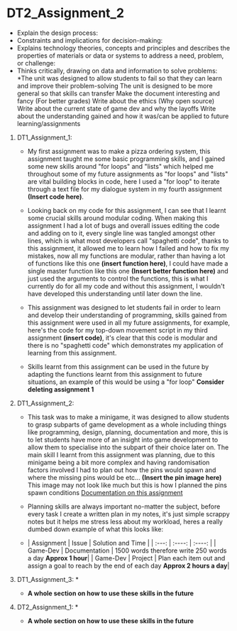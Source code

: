 # DT2_Assignment_2
   * Explain the design process:
   * Constraints and implications for decision-making:
   * Explains technology theories, concepts and principles and describes the properties of materials or data or systems to address a need, problem, or challenge:
   * Thinks critically, drawing on data and information to solve problems:
*The unit was designed to allow students to fail so that they can learn and improve their problem-solving
The unit is designed to be more general so that skills can transfer
Make the document interesting and fancy (For better grades)
Write about the ethics (Why open source)
Write about the current state of game dev and why the layoffs
Write about the understanding gained and how it was/can be applied to future learning/assignments

1. DT1_Assignment_1:
   * My first assignment was to make a pizza ordering system, this assignment taught me some basic programming skills, and I gained some new skills around "for loops" and "lists" which helped me throughout some of my future assignments as "for loops" and "lists" are vital building blocks in code, here I used a "for loop" to iterate through a text file for my dialogue system in my fourth assignment **(Insert code here)**.
   * Looking back on my code for this assignment, I can see that I learnt some crucial skills around modular coding. When making this assignment I had a lot of bugs and overall issues editing the code and adding on to it, every single line was tangled amongst other lines, which is what most developers call "spaghetti code", thanks to this assignment, it allowed me to learn how I failed and how to fix my mistakes, now all my functions are modular, rather than having a lot of functions like this one **(insert function here)**, I could have made a single master function like this one **(Insert better function here)** and just used the arguments to control the functions, this is what I currently do for all my code and without this assignment, I wouldn't have developed this understanding until later down the line.
   * This assignment was designed to let students fail in order to learn and develop their understanding of programming, skills gained from this assignment were used in all my future assignments, for example, here's the code for my top-down movement script in my third assignment **(insert code)**, it's clear that this code is modular and there is no "spaghetti code" which demonstrates my application of learning from this assignment.
  
   * Skills learnt from this assignment can be used in the future by adapting the functions learnt from this assignment to future situations, an example of this would be using a "for loop" **Consider deleting assignment 1**
   
3. DT1_Assignment_2:
   * This task was to make a minigame, it was designed to allow students to grasp subparts of game development as a whole including things like programming, design, planning, documentation and more, this is to let students have more of an insight into game development to allow them to specialise into the subpart of their choice later on. The main skill I learnt from this assignment was planning, due to this minigame being a bit more complex and having randomisation factors involved I had to plan out how the pins would spawn and where the missing pins would be etc... **(Insert the pin image here)** This image may not look like much but this is how I planned the pins spawn conditions [Documentation on this assignment](https://docs.google.com/document/d/1NOPSS31VhK3m1wPlNjfQJaF2LzBFg1Mv6ji6-1DQa3Y/edit?usp=sharing) 
     
   * Planning skills are always important no-matter the subject, before every task I create a written plan in my notes, it's just simple scrappy notes but it helps me stress less about my workload, heres a really dumbed down example of what this looks like:
   * | Assignment | Issue | Solution and Time |
| :---:       |  :----:     |     :----:    |
| Game-Dev | Documentation | 1500 words therefore write 250 words a day **Approx 1 hour**|
| Game-Dev | Project | Plan each item out and assign a goal to reach by the end of each day **Approx 2 hours a day**|
  
5. DT1_Assignment_3:
   *

   * **A whole section on how to use these skills in the future**
   
7. DT2_Assignment_1:
   *

   * **A whole section on how to use these skills in the future**

